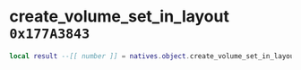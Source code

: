 # create_volume_set_in_layout `0x177A3843`

```lua
local result --[[ number ]] = natives.object.create_volume_set_in_layout(_unk0 --[[ number ]], _unk1 --[[ number ]])
```